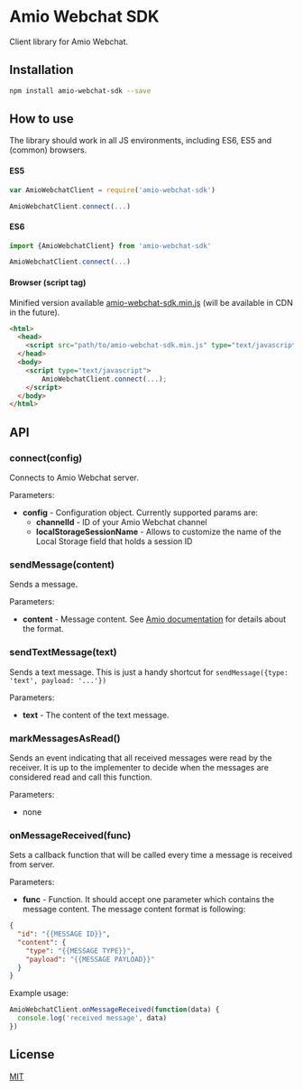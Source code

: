 # Amio Webchat SDK

Client library for Amio Webchat.

## Installation

```bash
npm install amio-webchat-sdk --save
```

## How to use

The library should work in all JS environments, including ES6, ES5 and (common) browsers.

#### ES5
```js
var AmioWebchatClient = require('amio-webchat-sdk')

AmioWebchatClient.connect(...)
```

#### ES6
```js
import {AmioWebchatClient} from 'amio-webchat-sdk'

AmioWebchatClient.connect(...)
```

#### Browser (script tag)
Minified version available [amio-webchat-sdk.min.js](lib/amio-webchat-sdk.min.js) (will be available in CDN in the future).

```html
<html>
  <head>
    <script src="path/to/amio-webchat-sdk.min.js" type="text/javascript"></script>
  </head>
  <body>
    <script type="text/javascript">
        AmioWebchatClient.connect(...);
    </script>
  </body>
</html>
```

## API

### connect(config)
Connects to Amio Webchat server.

Parameters:
- **config** - Configuration object. Currently supported params are:
  - **channelId** - ID of your Amio Webchat channel
  - **localStorageSessionName** - Allows to customize the name of the Local Storage field that holds a session ID

### sendMessage(content)
Sends a message.

Parameters:
- **content** - Message content. See [Amio documentation](https://docs.amio.io/v1.0/reference#messages-send-message) for details about the format.

### sendTextMessage(text)
Sends a text message. This is just a handy shortcut for `sendMessage({type: 'text', payload: '...'})`

Parameters:
- **text** - The content of the text message.

### markMessagesAsRead()
Sends an event indicating that all received messages were read by the receiver. It is up to the implementer to decide when the messages are considered read and call this function.

Parameters:
- none

### onMessageReceived(func)
Sets a callback function that will be called every time a message is received from server.

Parameters:
- **func** - Function. It should accept one parameter which contains the message content. The message content format is following:
```json
{
  "id": "{{MESSAGE ID}}",
  "content": {
    "type": "{{MESSAGE TYPE}}",
    "payload": "{{MESSAGE PAYLOAD}}"
  }
}
```

Example usage:
```js
AmioWebchatClient.onMessageReceived(function(data) {
  console.log('received message', data)
})
```

## License

[MIT](LICENSE)
